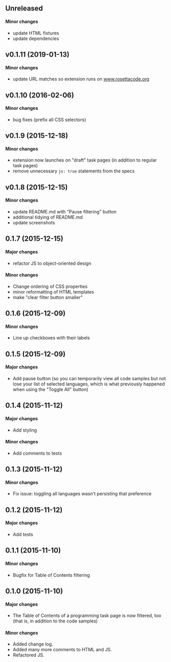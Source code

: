 ## Unreleased

#### Minor changes
* update HTML fixtures
* update dependencies

## v0.1.11 (2019-01-13)

#### Minor changes

* update URL matches so extension runs on www.rosettacode.org

## v0.1.10 (2016-02-06)

#### Minor changes

* bug fixes (prefix all CSS selectors)

## v0.1.9 (2015-12-18)

#### Minor changes

* extension now launches on "draft" task pages (in addition to regular
  task pages)
* remove unnecessary `js: true` statements from the specs

## v0.1.8 (2015-12-15)

#### Minor changes

* update README.md with "Pause filtering" button
* additional tidying of README.md
* update screenshots

## 0.1.7 (2015-12-15)

#### Major changes

* refactor JS to object-oriented design

#### Minor changes

* Change ordering of CSS properties
* minor reformatting of HTML templates
* make "clear filter button smaller"

## 0.1.6 (2015-12-09)

#### Minor changes

* Line up checkboxes with their labels

## 0.1.5 (2015-12-09)

#### Major changes

* Add pause button (so you can temporarily view all code samples but not
  lose your list of selected languages, which is what previously
  happened when using the "Toggle All" button)

## 0.1.4 (2015-11-12)

#### Major changes

* Add styling

#### Minor changes

* Add comments to tests

## 0.1.3 (2015-11-12)

#### Minor changes

* Fix issue: toggling all languages wasn't persisting that preference

## 0.1.2 (2015-11-12)

#### Major changes

* Add tests

## 0.1.1 (2015-11-10)

#### Minor changes

* Bugfix for Table of Contents filtering

## 0.1.0 (2015-11-10)

#### Major changes

* The Table of Contents of a programming task page is now filtered, too
  (that is, in addition to the code samples)

#### Minor changes

* Added change log.
* Added many more comments to HTML and JS.
* Refactored JS.
